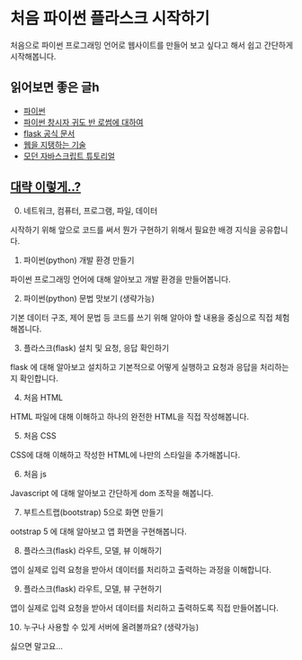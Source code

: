 # 처음 파이썬 플라스크 시작하기

처음으로 파이썬 프로그래밍 언어로 웹사이트를 만들어 보고 싶다고 해서 쉽고 간단하게 시작해봅니다.

## 읽어보면 좋은 글h

- [파이썬](https://ko.wikipedia.org/wiki/%ED%8C%8C%EC%9D%B4%EC%8D%AC)
- [파이썬 창시자 귀도 반 로썸에 대하여](https://blog.gyus.me/2020/about-guido-van-rossum/)
- [flask 공식 문서](https://flask-docs-kr.readthedocs.io/ko/latest/)
- [웹을 지탱하는 기술](https://www.slideshare.net/guruguru/ss-14241987)
- [모던 자바스크립트 튜토리얼](https://ko.javascript.info)

## [대략 이렇게..?](https://drive.google.com/file/d/1N8PhBY3FYDFEvSJ_C2L9zkOdCj4KLNPY/view)

0. 네트워크, 컴퓨터, 프로그램, 파일, 데이터

시작하기 위해 앞으로 코드를 써서 뭔가 구현하기 위해서 필요한 배경 지식을 공유합니다.

1. 파이썬(python) 개발 환경 만들기

파이썬 프로그래밍 언어에 대해 알아보고 개발 환경을 만들어봅니다.

2. 파이썬(python) 문법 맛보기 (생략가능)

기본 데이터 구조, 제어 문법 등 코드를 쓰기 위해 알아야 할 내용을 중심으로 직접 체험해봅니다.

3. 플라스크(flask) 설치 및 요청, 응답 확인하기

flask 에 대해 알아보고 설치하고 기본적으로 어떻게 실행하고 요청과 응답을 처리하는지 확인합니다.

4. 처음 HTML

HTML 파일에 대해 이해하고 하나의 완전한 HTML을 직접 작성해봅니다.

5. 처음 CSS

CSS에 대해 이해하고 작성한 HTML에 나만의 스타일을 추가해봅니다.

6. 처음 js

Javascript 에 대해 알아보고 간단하게 dom 조작을 해봅니다.

7. 부트스트랩(bootstrap) 5으로 화면 만들기

ootstrap 5 에 대해 알아보고 앱 화면을 구현해봅니다.

8. 플라스크(flask) 라우트, 모델, 뷰 이해하기

앱이 실제로 입력 요청을 받아서 데이터를 처리하고 출력하는 과정을 이해합니다.

9. 플라스크(flask) 라우트, 모델, 뷰 구현하기

앱이 실제로 입력 요청을 받아서 데이터를 처리하고 출력하도록 직접 만들어봅니다.

10. 누구나 사용할 수 있게 서버에 올려볼까요? (생략가능)

싫으면 말고요...